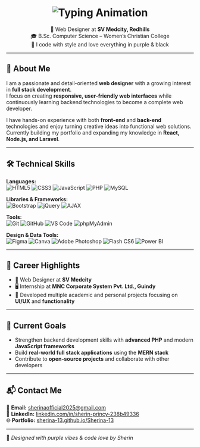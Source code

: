 <!-- Typing Effect -->
<h1 align="center">
  <img src="https://readme-typing-svg.herokuapp.com?font=Fira+Code&size=28&duration=3000&pause=1000&color=C77DFF&center=true&vCenter=true&width=600&lines=Hi+%F0%9F%91%8B%2C+I'm+Sherin+Princy;Web+Designer;Aspiring+Full+Stack+Developer;Purple+%26+Black+Lover;UI%2FUX+Enthusiast" alt="Typing Animation">
</h1>

<p align="center">
  💼 Web Designer at <strong>SV Medcity, Redhills</strong> <br>
  🎓 B.Sc. Computer Science – Women’s Christian College <br>
  💜 I code with style and love everything in purple & black
</p>

---

## 💫 About Me

I am a passionate and detail-oriented **web designer** with a growing interest in **full stack development**.  
I focus on creating **responsive, user-friendly web interfaces** while continuously learning backend technologies to become a complete web developer.

I have hands-on experience with both **front-end** and **back-end** technologies and enjoy turning creative ideas into functional web solutions.  
Currently building my portfolio and expanding my knowledge in **React, Node.js, and Laravel**.

---

## 🛠 Technical Skills

**Languages:**  
![HTML5](https://img.shields.io/badge/-HTML5-E34F26?style=for-the-badge&logo=html5&logoColor=white)
![CSS3](https://img.shields.io/badge/-CSS3-1572B6?style=for-the-badge&logo=css3&logoColor=white)
![JavaScript](https://img.shields.io/badge/-JavaScript-F7DF1E?style=for-the-badge&logo=javascript&logoColor=black)
![PHP](https://img.shields.io/badge/-PHP-777BB4?style=for-the-badge&logo=php&logoColor=white)
![MySQL](https://img.shields.io/badge/-MySQL-4479A1?style=for-the-badge&logo=mysql&logoColor=white)

**Libraries & Frameworks:**  
![Bootstrap](https://img.shields.io/badge/-Bootstrap-7952B3?style=for-the-badge&logo=bootstrap&logoColor=white)
![jQuery](https://img.shields.io/badge/-jQuery-0769AD?style=for-the-badge&logo=jquery&logoColor=white)
![AJAX](https://img.shields.io/badge/-AJAX-000000?style=for-the-badge)

**Tools:**  
![Git](https://img.shields.io/badge/-Git-F05032?style=for-the-badge&logo=git&logoColor=white)
![GitHub](https://img.shields.io/badge/-GitHub-181717?style=for-the-badge&logo=github&logoColor=white)
![VS Code](https://img.shields.io/badge/-VS%20Code-007ACC?style=for-the-badge&logo=visual-studio-code&logoColor=white)
![phpMyAdmin](https://img.shields.io/badge/-phpMyAdmin-6C78AF?style=for-the-badge)

**Design & Data Tools:**  
![Figma](https://img.shields.io/badge/-Figma-F24E1E?style=for-the-badge&logo=figma&logoColor=white)
![Canva](https://img.shields.io/badge/-Canva-00C4CC?style=for-the-badge&logo=canva&logoColor=white)
![Adobe Photoshop](https://img.shields.io/badge/-Photoshop-31A8FF?style=for-the-badge&logo=adobephotoshop&logoColor=white)
![Flash CS6](https://img.shields.io/badge/-Flash%20CS6-FF0000?style=for-the-badge)
![Power BI](https://img.shields.io/badge/-Power%20BI-F2C811?style=for-the-badge&logo=powerbi&logoColor=black)

---

## 📌 Career Highlights

- 💼 Web Designer at **SV Medcity**
- 🖥 Internship at **MNC Corporate System Pvt. Ltd., Guindy**
- 🎨 Developed multiple academic and personal projects focusing on **UI/UX** and **functionality**

---

## 🎯 Current Goals

- Strengthen backend development skills with **advanced PHP** and modern **JavaScript frameworks**
- Build **real-world full stack applications** using the **MERN stack**
- Contribute to **open-source projects** and collaborate with other developers

---

## 📬 Contact Me

📧 **Email:** [sherinaofficial2025@gmail.com](mailto:sherinaofficial2025@gmail.com)  
🔗 **LinkedIn:** [linkedin.com/in/sherin-princy-238b49336](https://www.linkedin.com/in/sherin-princy-238b49336)  
🌐 **Portfolio:** [sherina-13.github.io/Sherina-13](https://sherina-13.github.io/Sherina-13/)

---
💜 _Designed with purple vibes & code love by Sherin_
